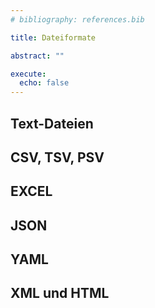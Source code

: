```yaml
---
# bibliography: references.bib

title: Dateiformate

abstract: ""

execute: 
  echo: false
---
```


## Text-Dateien

## CSV, TSV, PSV

## EXCEL

## JSON

## YAML

## XML und HTML

